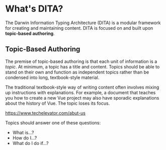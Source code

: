 # What's DITA?

The Darwin Information Typing Architecture (DITA) is a modular framework for creating and maintaining content. DITA is focused on and built upon **topic-based authoring**. 

## Topic-Based Authoring

The premise of topic-based authoring is that each unit of information is a _topic_. At minimum, a topic has a title and content. Topics should be able to stand on their own and function as independent topics rather than be condensed into long, textbook-style material. 

The traditional textbook-style way of writing content often involves mixing up instructions with explanations. For example, a document that teaches you how to create a new Vue project may also have sporadic explanations about the history of Vue. The topic loses its focus.

https://www.techelevator.com/abut-us

Topics should answer one of these questions:

* What is...?
* How do I...?
* What do I do if...?

